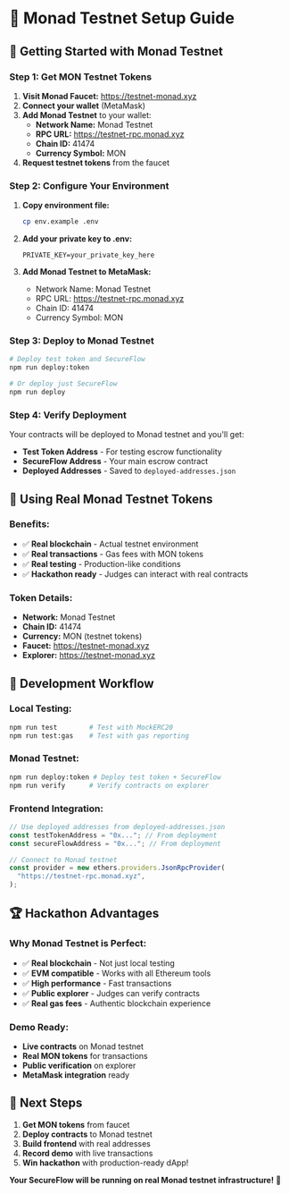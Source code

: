 # 🚀 Monad Testnet Setup Guide

## 🎯 Getting Started with Monad Testnet

### **Step 1: Get MON Testnet Tokens**

1. **Visit Monad Faucet:** https://testnet-monad.xyz
2. **Connect your wallet** (MetaMask)
3. **Add Monad Testnet** to your wallet:
   - **Network Name:** Monad Testnet
   - **RPC URL:** https://testnet-rpc.monad.xyz
   - **Chain ID:** 41474
   - **Currency Symbol:** MON
4. **Request testnet tokens** from the faucet

### **Step 2: Configure Your Environment**

1. **Copy environment file:**

   ```bash
   cp env.example .env
   ```

2. **Add your private key to .env:**

   ```
   PRIVATE_KEY=your_private_key_here
   ```

3. **Add Monad Testnet to MetaMask:**
   - Network Name: Monad Testnet
   - RPC URL: https://testnet-rpc.monad.xyz
   - Chain ID: 41474
   - Currency Symbol: MON

### **Step 3: Deploy to Monad Testnet**

```bash
# Deploy test token and SecureFlow
npm run deploy:token

# Or deploy just SecureFlow
npm run deploy
```

### **Step 4: Verify Deployment**

Your contracts will be deployed to Monad testnet and you'll get:

- **Test Token Address** - For testing escrow functionality
- **SecureFlow Address** - Your main escrow contract
- **Deployed Addresses** - Saved to `deployed-addresses.json`

## 🎯 Using Real Monad Testnet Tokens

### **Benefits:**

- ✅ **Real blockchain** - Actual testnet environment
- ✅ **Real transactions** - Gas fees with MON tokens
- ✅ **Real testing** - Production-like conditions
- ✅ **Hackathon ready** - Judges can interact with real contracts

### **Token Details:**

- **Network:** Monad Testnet
- **Chain ID:** 41474
- **Currency:** MON (testnet tokens)
- **Faucet:** https://testnet-monad.xyz
- **Explorer:** https://testnet-monad.xyz

## 🔧 Development Workflow

### **Local Testing:**

```bash
npm run test        # Test with MockERC20
npm run test:gas    # Test with gas reporting
```

### **Monad Testnet:**

```bash
npm run deploy:token # Deploy test token + SecureFlow
npm run verify      # Verify contracts on explorer
```

### **Frontend Integration:**

```javascript
// Use deployed addresses from deployed-addresses.json
const testTokenAddress = "0x..."; // From deployment
const secureFlowAddress = "0x..."; // From deployment

// Connect to Monad testnet
const provider = new ethers.providers.JsonRpcProvider(
  "https://testnet-rpc.monad.xyz",
);
```

## 🏆 Hackathon Advantages

### **Why Monad Testnet is Perfect:**

- ✅ **Real blockchain** - Not just local testing
- ✅ **EVM compatible** - Works with all Ethereum tools
- ✅ **High performance** - Fast transactions
- ✅ **Public explorer** - Judges can verify contracts
- ✅ **Real gas fees** - Authentic blockchain experience

### **Demo Ready:**

- **Live contracts** on Monad testnet
- **Real MON tokens** for transactions
- **Public verification** on explorer
- **MetaMask integration** ready

## 🚀 Next Steps

1. **Get MON tokens** from faucet
2. **Deploy contracts** to Monad testnet
3. **Build frontend** with real addresses
4. **Record demo** with live transactions
5. **Win hackathon** with production-ready dApp!

**Your SecureFlow will be running on real Monad testnet infrastructure!** 🎯
